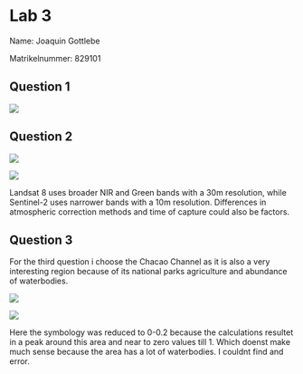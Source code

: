 # Lab 3

Name: Joaquin Gottlebe

Matrikelnummer: 829101

## Question 1

![](maps/ndwi.png)

## Question 2

![](maps/diff_ndwi.png)

![](plots/diff_hist.png)

Landsat 8 uses broader NIR and Green bands with a 30m resolution, while Sentinel-2 uses narrower bands with a 10m resolution. Differences in atmospheric correction methods and time of capture could also be factors.

## Question 3

For the third question i choose the Chacao Channel as it is also a very interesting region because of its national parks agriculture and abundance of waterbodies. 

![](maps/ndvi2.png)

![](maps/ndwi2.png)

Here the symbology was reduced to 0-0.2 because the calculations resultet in a peak around this area and near to zero values till 1. Which doenst make much sense because the area has a lot of waterbodies. I couldnt find and error. 